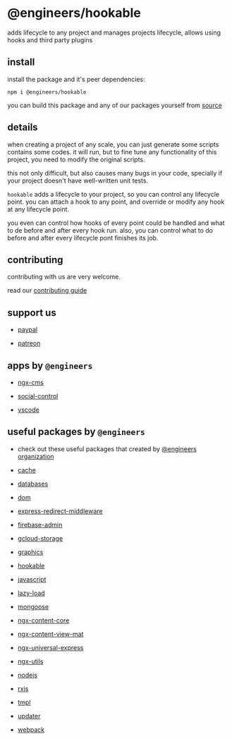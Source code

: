 # @engineers/hookable

adds lifecycle to any project and manages projects lifecycle, allows using hooks and third party plugins

## install

install the package and it's peer dependencies:

```
npm i @engineers/hookable
```

you can build this package and any of our packages yourself from [source](https://github.com/eng-dibo/dibo/tree/main/packages)

## details

when creating a project of any scale, you can just generate some scripts contains some codes.
it will run, but to fine tune any functionality of this project, you need to modify the original scripts.

this not only difficult, but also causes many bugs in your code, specially if your project doesn't have well-written unit tests.

`hookable` adds a lifecycle to your project, so you can control any lifecycle point.
you can attach a hook to any point, and override or modify any hook at any lifecycle point.

you even can control how hooks of every point could be handled and what to de before and after every hook run. also, you can control what to do before and after every lifecycle pont finishes its job.

## contributing

contributing with us are very welcome.

read our [contributing guide](https://github.com/eng-dibo/dibo/blob/main/CONTRIBUTING.md)

## support us

- [paypal](https://paypal.me/group99001)

- [patreon](https://www.patreon.com/GoogleDev)

## apps by `@engineers`

- [ngx-cms](https://github.com/eng-dibo/dibo/tree/main/projects/ngx-cms)

- [social-control](https://github.com/eng-dibo/dibo/tree/main/projects/social-control)

- [vscode](https://github.com/eng-dibo/dibo/tree/main/projects/vscode)

## useful packages by `@engineers`

- check out these useful packages that created by [@engineers organization](https://www.npmjs.com/org/engineers)

- [cache](https://www.npmjs.com/package/@engineers/cache)

- [databases](https://www.npmjs.com/package/@engineers/databases)

- [dom](https://www.npmjs.com/package/@engineers/dom)

- [express-redirect-middleware](https://www.npmjs.com/package/@engineers/express-redirect-middleware)

- [firebase-admin](https://www.npmjs.com/package/@engineers/firebase-admin)

- [gcloud-storage](https://www.npmjs.com/package/@engineers/gcloud-storage)

- [graphics](https://www.npmjs.com/package/@engineers/graphics)

- [hookable](https://www.npmjs.com/package/@engineers/hookable)

- [javascript](https://www.npmjs.com/package/@engineers/javascript)

- [lazy-load](https://www.npmjs.com/package/@engineers/lazy-load)

- [mongoose](https://www.npmjs.com/package/@engineers/mongoose)

- [ngx-content-core](https://www.npmjs.com/package/@engineers/ngx-content-core)

- [ngx-content-view-mat](https://www.npmjs.com/package/@engineers/ngx-content-view-mat)

- [ngx-universal-express](https://www.npmjs.com/package/@engineers/ngx-universal-express)

- [ngx-utils](https://www.npmjs.com/package/@engineers/ngx-utils)

- [nodejs](https://www.npmjs.com/package/@engineers/nodejs)

- [rxjs](https://www.npmjs.com/package/@engineers/rxjs)

- [tmpl](https://www.npmjs.com/package/@engineers/tmpl)

- [updater](https://www.npmjs.com/package/@engineers/updater)

- [webpack](https://www.npmjs.com/package/@engineers/webpack)
